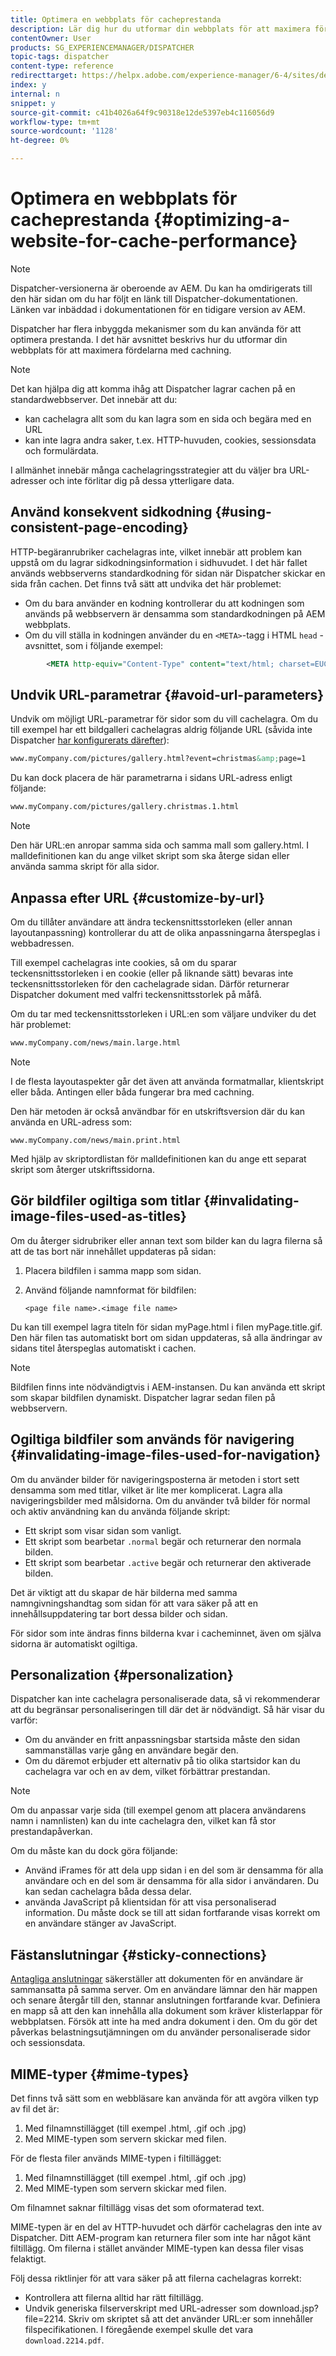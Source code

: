 ```yaml
---
title: Optimera en webbplats för cacheprestanda
description: Lär dig hur du utformar din webbplats för att maximera fördelarna med cachning.
contentOwner: User
products: SG_EXPERIENCEMANAGER/DISPATCHER
topic-tags: dispatcher
content-type: reference
redirecttarget: https://helpx.adobe.com/experience-manager/6-4/sites/deploying/using/configuring-performance.html
index: y
internal: n
snippet: y
source-git-commit: c41b4026a64f9c90318e12de5397eb4c116056d9
workflow-type: tm+mt
source-wordcount: '1128'
ht-degree: 0%

---
```



# Optimera en webbplats för cacheprestanda {#optimizing-a-website-for-cache-performance}

<!-- 

Comment Type: remark
Last Modified By: Silviu Raiman (raiman)
Last Modified Date: 2017-10-25T04:13:34.919-0400

<p>This is a redirect to /experience-manager/6-2/sites/deploying/using/configuring-performance.html</p>

 -->

>[!NOTE]
>
>Dispatcher-versionerna är oberoende av AEM. Du kan ha omdirigerats till den här sidan om du har följt en länk till Dispatcher-dokumentationen. Länken var inbäddad i dokumentationen för en tidigare version av AEM.

Dispatcher har flera inbyggda mekanismer som du kan använda för att optimera prestanda. I det här avsnittet beskrivs hur du utformar din webbplats för att maximera fördelarna med cachning.

>[!NOTE]
>
>Det kan hjälpa dig att komma ihåg att Dispatcher lagrar cachen på en standardwebbserver. Det innebär att du:
>
>* kan cachelagra allt som du kan lagra som en sida och begära med en URL
>* kan inte lagra andra saker, t.ex. HTTP-huvuden, cookies, sessionsdata och formulärdata.
>
>I allmänhet innebär många cachelagringsstrategier att du väljer bra URL-adresser och inte förlitar dig på dessa ytterligare data.

## Använd konsekvent sidkodning {#using-consistent-page-encoding}

HTTP-begäranrubriker cachelagras inte, vilket innebär att problem kan uppstå om du lagrar sidkodningsinformation i sidhuvudet. I det här fallet används webbserverns standardkodning för sidan när Dispatcher skickar en sida från cachen. Det finns två sätt att undvika det här problemet:

* Om du bara använder en kodning kontrollerar du att kodningen som används på webbservern är densamma som standardkodningen på AEM webbplats.
* Om du vill ställa in kodningen använder du en `<META>`-tagg i HTML `head` -avsnittet, som i följande exempel:

```xml
        <META http-equiv="Content-Type" content="text/html; charset=EUC-JP">
```

## Undvik URL-parametrar {#avoid-url-parameters}

Undvik om möjligt URL-parametrar för sidor som du vill cachelagra. Om du till exempel har ett bildgalleri cachelagras aldrig följande URL (såvida inte Dispatcher [har konfigurerats därefter](dispatcher-configuration.md#main-pars_title_24)):

```xml
www.myCompany.com/pictures/gallery.html?event=christmas&amp;page=1
```

Du kan dock placera de här parametrarna i sidans URL-adress enligt följande:

```xml
www.myCompany.com/pictures/gallery.christmas.1.html
```

>[!NOTE]
>
>Den här URL:en anropar samma sida och samma mall som gallery.html. I malldefinitionen kan du ange vilket skript som ska återge sidan eller använda samma skript för alla sidor.

## Anpassa efter URL {#customize-by-url}

Om du tillåter användare att ändra teckensnittsstorleken (eller annan layoutanpassning) kontrollerar du att de olika anpassningarna återspeglas i webbadressen.

Till exempel cachelagras inte cookies, så om du sparar teckensnittsstorleken i en cookie (eller på liknande sätt) bevaras inte teckensnittsstorleken för den cachelagrade sidan. Därför returnerar Dispatcher dokument med valfri teckensnittsstorlek på måfå.

Om du tar med teckensnittsstorleken i URL:en som väljare undviker du det här problemet:

```xml
www.myCompany.com/news/main.large.html
```

>[!NOTE]
>
>I de flesta layoutaspekter går det även att använda formatmallar, klientskript eller båda. Antingen eller båda fungerar bra med cachning.
>
>Den här metoden är också användbar för en utskriftsversion där du kan använda en URL-adress som:
>
>`www.myCompany.com/news/main.print.html`
>
>Med hjälp av skriptordlistan för malldefinitionen kan du ange ett separat skript som återger utskriftssidorna.

## Gör bildfiler ogiltiga som titlar {#invalidating-image-files-used-as-titles}

Om du återger sidrubriker eller annan text som bilder kan du lagra filerna så att de tas bort när innehållet uppdateras på sidan:

1. Placera bildfilen i samma mapp som sidan.
1. Använd följande namnformat för bildfilen:

   `<page file name>.<image file name>`

Du kan till exempel lagra titeln för sidan myPage.html i filen myPage.title.gif. Den här filen tas automatiskt bort om sidan uppdateras, så alla ändringar av sidans titel återspeglas automatiskt i cachen.

>[!NOTE]
>
>Bildfilen finns inte nödvändigtvis i AEM-instansen. Du kan använda ett skript som skapar bildfilen dynamiskt. Dispatcher lagrar sedan filen på webbservern.

## Ogiltiga bildfiler som används för navigering {#invalidating-image-files-used-for-navigation}

Om du använder bilder för navigeringsposterna är metoden i stort sett densamma som med titlar, vilket är lite mer komplicerat. Lagra alla navigeringsbilder med målsidorna. Om du använder två bilder för normal och aktiv användning kan du använda följande skript:

* Ett skript som visar sidan som vanligt.
* Ett skript som bearbetar `.normal` begär och returnerar den normala bilden.
* Ett skript som bearbetar `.active` begär och returnerar den aktiverade bilden.

Det är viktigt att du skapar de här bilderna med samma namngivningshandtag som sidan för att vara säker på att en innehållsuppdatering tar bort dessa bilder och sidan.

För sidor som inte ändras finns bilderna kvar i cacheminnet, även om själva sidorna är automatiskt ogiltiga.

## Personalization {#personalization}

Dispatcher kan inte cachelagra personaliserade data, så vi rekommenderar att du begränsar personaliseringen till där det är nödvändigt. Så här visar du varför:

* Om du använder en fritt anpassningsbar startsida måste den sidan sammanställas varje gång en användare begär den.
* Om du däremot erbjuder ett alternativ på tio olika startsidor kan du cachelagra var och en av dem, vilket förbättrar prestandan.

>[!NOTE]
>
>Om du anpassar varje sida (till exempel genom att placera användarens namn i namnlisten) kan du inte cachelagra den, vilket kan få stor prestandapåverkan.
>
>Om du måste kan du dock göra följande:
>
>* Använd iFrames för att dela upp sidan i en del som är densamma för alla användare och en del som är densamma för alla sidor i användaren. Du kan sedan cachelagra båda dessa delar.
>* använda JavaScript på klientsidan för att visa personaliserad information. Du måste dock se till att sidan fortfarande visas korrekt om en användare stänger av JavaScript.
>

## Fästanslutningar {#sticky-connections}

[Antagliga anslutningar](dispatcher.md#TheBenefitsofLoadBalancing) säkerställer att dokumenten för en användare är sammansatta på samma server. Om en användare lämnar den här mappen och senare återgår till den, stannar anslutningen fortfarande kvar. Definiera en mapp så att den kan innehålla alla dokument som kräver klisterlappar för webbplatsen. Försök att inte ha med andra dokument i den. Om du gör det påverkas belastningsutjämningen om du använder personaliserade sidor och sessionsdata.

## MIME-typer {#mime-types}

Det finns två sätt som en webbläsare kan använda för att avgöra vilken typ av fil det är:

1. Med filnamnstillägget (till exempel .html, .gif och .jpg)
1. Med MIME-typen som servern skickar med filen.

För de flesta filer används MIME-typen i filtillägget:

1. Med filnamnstillägget (till exempel .html, .gif och .jpg)
1. Med MIME-typen som servern skickar med filen.

Om filnamnet saknar filtillägg visas det som oformaterad text.

MIME-typen är en del av HTTP-huvudet och därför cachelagras den inte av Dispatcher. Ditt AEM-program kan returnera filer som inte har något känt filtillägg. Om filerna i stället använder MIME-typen kan dessa filer visas felaktigt.

Följ dessa riktlinjer för att vara säker på att filerna cachelagras korrekt:

* Kontrollera att filerna alltid har rätt filtillägg.
* Undvik generiska filserverskript med URL-adresser som download.jsp?file=2214. Skriv om skriptet så att det använder URL:er som innehåller filspecifikationen. I föregående exempel skulle det vara `download.2214.pdf`.

